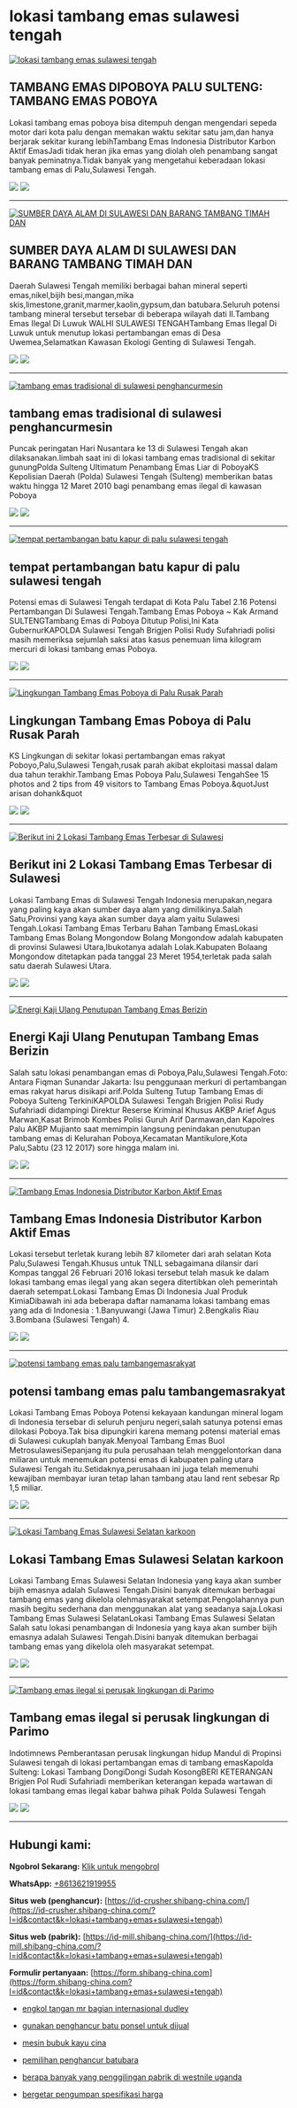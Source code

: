 # lokasi tambang emas sulawesi tengah

<a href="https://swt.shibang-china.com/?l=id&img&k=lokasi+tambang+emas+sulawesi+tengah" target="_blank">![lokasi tambang emas sulawesi tengah](http://static.shibang-china.com/all-800x300/785.jpg)</a>

## TAMBANG EMAS DIPOBOYA PALU SULTENG: TAMBANG EMAS POBOYA
Lokasi tambang emas poboya bisa ditempuh dengan mengendari sepeda motor dari kota palu dengan memakan waktu sekitar satu jam,dan hanya berjarak sekitar kurang lebihTambang Emas Indonesia Distributor Karbon Aktif EmasJadi tidak heran jika emas yang diolah oleh penambang sangat banyak peminatnya.Tidak banyak yang mengetahui keberadaan lokasi tambang emas di Palu,Sulawesi Tengah.


<a href="https://whatsapp.shibangsoft.com/WhatsApp.php" target="_blank" title="WhatsApp">![](http://static.shibang-china.com/icon/whatsapp.png)</a> <a href="https://swt.shibang-china.com/?l=id&icon&k=lokasi+tambang+emas+sulawesi+tengah" target="_blank">![](http://static.shibang-china.com/icon/chat-id.png)</a>

---

<a href="https://swt.shibang-china.com/?l=id&img&k=lokasi+tambang+emas+sulawesi+tengah" target="_blank">![SUMBER DAYA ALAM DI SULAWESI DAN BARANG TAMBANG TIMAH DAN](http://static.shibang-china.com/all-800x300/706.jpg)</a>

## SUMBER DAYA ALAM DI SULAWESI DAN BARANG TAMBANG TIMAH DAN
Daerah Sulawesi Tengah memiliki berbagai bahan mineral seperti emas,nikel,bijih besi,mangan,mika skis,limestone,granit,marmer,kaolin,gypsum,dan batubara.Seluruh potensi tambang mineral tersebut tersebar di beberapa wilayah dati II.Tambang Emas Ilegal Di Luwuk WALHI SULAWESI TENGAHTambang Emas Ilegal Di Luwuk untuk menutup lokasi pertambangan emas di Desa Uwemea,Selamatkan Kawasan Ekologi Genting di Sulawesi Tengah.


<a href="https://whatsapp.shibangsoft.com/WhatsApp.php" target="_blank" title="WhatsApp">![](http://static.shibang-china.com/icon/whatsapp.png)</a> <a href="https://swt.shibang-china.com/?l=id&icon&k=lokasi+tambang+emas+sulawesi+tengah" target="_blank">![](http://static.shibang-china.com/icon/chat-id.png)</a>

---

<a href="https://swt.shibang-china.com/?l=id&img&k=lokasi+tambang+emas+sulawesi+tengah" target="_blank">![tambang emas tradisional di sulawesi penghancurmesin](http://static.shibang-china.com/all-800x300/1104.jpg)</a>

## tambang emas tradisional di sulawesi penghancurmesin
Puncak peringatan Hari Nusantara ke 13 di Sulawesi Tengah akan dilaksanakan.limbah saat ini di lokasi tambang emas tradisional di sekitar gunungPolda Sulteng Ultimatum Penambang Emas Liar di PoboyaKS Kepolisian Daerah (Polda) Sulawesi Tengah (Sulteng) memberikan batas waktu hingga 12 Maret 2010 bagi penambang emas ilegal di kawasan Poboya


<a href="https://whatsapp.shibangsoft.com/WhatsApp.php" target="_blank" title="WhatsApp">![](http://static.shibang-china.com/icon/whatsapp.png)</a> <a href="https://swt.shibang-china.com/?l=id&icon&k=lokasi+tambang+emas+sulawesi+tengah" target="_blank">![](http://static.shibang-china.com/icon/chat-id.png)</a>

---

<a href="https://swt.shibang-china.com/?l=id&img&k=lokasi+tambang+emas+sulawesi+tengah" target="_blank">![tempat pertambangan batu kapur di palu sulawesi tengah](http://static.shibang-china.com/all-800x300/1171.jpg)</a>

## tempat pertambangan batu kapur di palu sulawesi tengah
Potensi emas di Sulawesi Tengah terdapat di Kota Palu Tabel 2.16 Potensi Pertambangan Di Sulawesi Tengah.Tambang Emas Poboya ~ Kak Armand SULTENGTambang Emas di Poboya Ditutup Polisi,Ini Kata GubernurKAPOLDA Sulawesi Tengah Brigjen Polisi Rudy Sufahriadi polisi masih memeriksa sejumlah saksi atas kasus penemuan lima kilogram mercuri di lokasi tambang emas Poboya.


<a href="https://whatsapp.shibangsoft.com/WhatsApp.php" target="_blank" title="WhatsApp">![](http://static.shibang-china.com/icon/whatsapp.png)</a> <a href="https://swt.shibang-china.com/?l=id&icon&k=lokasi+tambang+emas+sulawesi+tengah" target="_blank">![](http://static.shibang-china.com/icon/chat-id.png)</a>

---

<a href="https://swt.shibang-china.com/?l=id&img&k=lokasi+tambang+emas+sulawesi+tengah" target="_blank">![Lingkungan Tambang Emas Poboya di Palu Rusak Parah](http://static.shibang-china.com/all-800x300/428.jpg)</a>

## Lingkungan Tambang Emas Poboya di Palu Rusak Parah
KS Lingkungan di sekitar lokasi pertambangan emas rakyat Poboyo,Palu,Sulawesi Tengah,rusak parah akibat ekploitasi massal dalam dua tahun terakhir.Tambang Emas Poboya Palu,Sulawesi TengahSee 15 photos and 2 tips from 49 visitors to Tambang Emas Poboya.&quotJust arisan dohank&quot


<a href="https://whatsapp.shibangsoft.com/WhatsApp.php" target="_blank" title="WhatsApp">![](http://static.shibang-china.com/icon/whatsapp.png)</a> <a href="https://swt.shibang-china.com/?l=id&icon&k=lokasi+tambang+emas+sulawesi+tengah" target="_blank">![](http://static.shibang-china.com/icon/chat-id.png)</a>

---

<a href="https://swt.shibang-china.com/?l=id&img&k=lokasi+tambang+emas+sulawesi+tengah" target="_blank">![Berikut ini 2 Lokasi Tambang Emas Terbesar di Sulawesi](http://static.shibang-china.com/all-800x300/1275.jpg)</a>

## Berikut ini 2 Lokasi Tambang Emas Terbesar di Sulawesi
Lokasi Tambang Emas di Sulawesi Tengah Indonesia merupakan,negara yang paling kaya akan sumber daya alam yang dimilikinya.Salah Satu,Provinsi yang kaya akan sumber daya alam yaitu Sulawesi Tengah.Lokasi Tambang Emas Terbaru Bahan Tambang EmasLokasi Tambang Emas Bolang Mongondow Bolang Mongondow adalah kabupaten di provinsi Sulawesi Utara,Ibukotanya adalah Lolak.Kabupaten Bolaang Mongondow ditetapkan pada tanggal 23 Meret 1954,terletak pada salah satu daerah Sulawesi Utara.


<a href="https://whatsapp.shibangsoft.com/WhatsApp.php" target="_blank" title="WhatsApp">![](http://static.shibang-china.com/icon/whatsapp.png)</a> <a href="https://swt.shibang-china.com/?l=id&icon&k=lokasi+tambang+emas+sulawesi+tengah" target="_blank">![](http://static.shibang-china.com/icon/chat-id.png)</a>

---

<a href="https://swt.shibang-china.com/?l=id&img&k=lokasi+tambang+emas+sulawesi+tengah" target="_blank">![Energi Kaji Ulang Penutupan Tambang Emas Berizin](http://static.shibang-china.com/all-800x300/1226.jpg)</a>

## Energi Kaji Ulang Penutupan Tambang Emas Berizin
Salah satu lokasi penambangan emas di Poboya,Palu,Sulawesi Tengah.Foto: Antara Fiqman Sunandar Jakarta: Isu penggunaan merkuri di pertambangan emas rakyat harus disikapi arif.Polda Sulteng Tutup Tambang Emas di Poboya Sulteng TerkiniKAPOLDA Sulawesi Tengah Brigjen Polisi Rudy Sufahriadi didampingi Direktur Reserse Kriminal Khusus AKBP Arief Agus Marwan,Kasat Brimob Kombes Polisi Guruh Arif Darmawan,dan Kapolres Palu AKBP Mujianto saat memimpin langsung penindakan penutupan tambang emas di Kelurahan Poboya,Kecamatan Mantikulore,Kota Palu,Sabtu (23 12 2017) sore hingga malam ini.


<a href="https://whatsapp.shibangsoft.com/WhatsApp.php" target="_blank" title="WhatsApp">![](http://static.shibang-china.com/icon/whatsapp.png)</a> <a href="https://swt.shibang-china.com/?l=id&icon&k=lokasi+tambang+emas+sulawesi+tengah" target="_blank">![](http://static.shibang-china.com/icon/chat-id.png)</a>

---

<a href="https://swt.shibang-china.com/?l=id&img&k=lokasi+tambang+emas+sulawesi+tengah" target="_blank">![Tambang Emas Indonesia Distributor Karbon Aktif Emas](http://static.shibang-china.com/all-800x300/1218.jpg)</a>

## Tambang Emas Indonesia Distributor Karbon Aktif Emas
Lokasi tersebut terletak kurang lebih 87 kilometer dari arah selatan Kota Palu,Sulawesi Tengah.Khusus untuk TNLL sebagaimana dilansir dari Kompas tanggal 26 Februari 2016 lokasi tersebut telah masuk ke dalam lokasi tambang emas ilegal yang akan segera ditertibkan oleh pemerintah daerah setempat.Lokasi Tambang Emas Di Indonesia Jual Produk KimiaDibawah ini ada beberapa daftar namanama lokasi tambang emas yang ada di Indonesia : 1.Banyuwangi (Jawa Timur) 2.Bengkalis Riau 3.Bombana (Sulawesi Tengah) 4.


<a href="https://whatsapp.shibangsoft.com/WhatsApp.php" target="_blank" title="WhatsApp">![](http://static.shibang-china.com/icon/whatsapp.png)</a> <a href="https://swt.shibang-china.com/?l=id&icon&k=lokasi+tambang+emas+sulawesi+tengah" target="_blank">![](http://static.shibang-china.com/icon/chat-id.png)</a>

---

<a href="https://swt.shibang-china.com/?l=id&img&k=lokasi+tambang+emas+sulawesi+tengah" target="_blank">![potensi tambang emas palu tambangemasrakyat](http://static.shibang-china.com/all-800x300/366.jpg)</a>

## potensi tambang emas palu tambangemasrakyat
Lokasi Tambang Emas Poboya Potensi kekayaan kandungan mineral logam di Indonesia tersebar di seluruh penjuru negeri,salah satunya potensi emas dilokasi Poboya.Tak bisa dipungkiri karena memang potensi material emas di Sulawesi cukuplah banyak.Menyoal Tambang Emas Buol MetrosulawesiSepanjang itu pula perusahaan telah menggelontorkan dana miliaran untuk menemukan potensi emas di kabupaten paling utara Sulawesi Tengah itu.Setidaknya,perusahaan ini juga telah memenuhi kewajiban membayar iuran tetap lahan tambang atau land rent sebesar Rp 1,5 miliar.


<a href="https://whatsapp.shibangsoft.com/WhatsApp.php" target="_blank" title="WhatsApp">![](http://static.shibang-china.com/icon/whatsapp.png)</a> <a href="https://swt.shibang-china.com/?l=id&icon&k=lokasi+tambang+emas+sulawesi+tengah" target="_blank">![](http://static.shibang-china.com/icon/chat-id.png)</a>

---

<a href="https://swt.shibang-china.com/?l=id&img&k=lokasi+tambang+emas+sulawesi+tengah" target="_blank">![Lokasi Tambang Emas Sulawesi Selatan karkoon](http://static.shibang-china.com/all-800x300/798.jpg)</a>

## Lokasi Tambang Emas Sulawesi Selatan karkoon
Lokasi Tambang Emas Sulawesi Selatan Indonesia yang kaya akan sumber bijih emasnya adalah Sulawesi Tengah.Disini banyak ditemukan berbagai tambang emas yang dikelola olehmasyarakat setempat.Pengolahannya pun masih begitu sederhana dan menggunakan alat yang seadanya saja.Lokasi Tambang Emas Sulawesi SelatanLokasi Tambang Emas Sulawesi Selatan Salah satu lokasi penambangan di Indonesia yang kaya akan sumber bijih emasnya adalah Sulawesi Tengah.Disini banyak ditemukan berbagai tambang emas yang dikelola oleh masyarakat setempat.


<a href="https://whatsapp.shibangsoft.com/WhatsApp.php" target="_blank" title="WhatsApp">![](http://static.shibang-china.com/icon/whatsapp.png)</a> <a href="https://swt.shibang-china.com/?l=id&icon&k=lokasi+tambang+emas+sulawesi+tengah" target="_blank">![](http://static.shibang-china.com/icon/chat-id.png)</a>

---

<a href="https://swt.shibang-china.com/?l=id&img&k=lokasi+tambang+emas+sulawesi+tengah" target="_blank">![Tambang emas ilegal si perusak lingkungan di Parimo](http://static.shibang-china.com/all-800x300/32.jpg)</a>

## Tambang emas ilegal si perusak lingkungan di Parimo
Indotimnews Pemberantasan perusak lingkungan hidup Mandul di Propinsi Sulawesi tengah di lokasi pertambangan emas di tambang emasKapolda Sulteng: Lokasi Tambang DongiDongi Sudah KosongBERI KETERANGAN Brigjen Pol Rudi Sufahriadi memberikan keterangan kepada wartawan di lokasi tambang emas ilegal kabar bahwa pihak Polda Sulawesi Tengah


<a href="https://whatsapp.shibangsoft.com/WhatsApp.php" target="_blank" title="WhatsApp">![](http://static.shibang-china.com/icon/whatsapp.png)</a> <a href="https://swt.shibang-china.com/?l=id&icon&k=lokasi+tambang+emas+sulawesi+tengah" target="_blank">![](http://static.shibang-china.com/icon/chat-id.png)</a>

---
## Hubungi kami:

**Ngobrol Sekarang:** [Klik untuk mengobrol](https://swt.shibang-china.com?l=id&contact&k=lokasi+tambang+emas+sulawesi+tengah)

**WhatsApp:**  [+8613621919955](https://whatsapp.shibangsoft.com/WhatsApp.php)

**Situs web (penghancur):** [https://id-crusher.shibang-china.com/](https://id-crusher.shibang-china.com/?l=id&contact&k=lokasi+tambang+emas+sulawesi+tengah)

**Situs web (pabrik):** [https://id-mill.shibang-china.com/](https://id-mill.shibang-china.com/?l=id&contact&k=lokasi+tambang+emas+sulawesi+tengah)

**Formulir pertanyaan:** [https://form.shibang-china.com](https://form.shibang-china.com?l=id&contact&k=lokasi+tambang+emas+sulawesi+tengah)

* [engkol tangan mr bagian internasional dudley](../38/engkol%20tangan%20mr%20bagian%20internasional%20dudley.md)

* [gunakan penghancur batu ponsel untuk dijual](../32/gunakan%20penghancur%20batu%20ponsel%20untuk%20dijual.md)

* [mesin bubuk kayu cina](../38/mesin%20bubuk%20kayu%20cina.md)

* [pemilihan penghancur batubara](../38/pemilihan%20penghancur%20batubara.md)

* [berapa banyak yang penggilingan pabrik di westnile uganda](../38/berapa%20banyak%20yang%20penggilingan%20pabrik%20di%20westnile%20uganda.md)

* [bergetar pengumpan spesifikasi harga](../39/bergetar%20pengumpan%20spesifikasi%20harga.md)